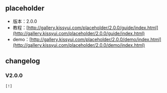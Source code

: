 ## placeholder

* 版本：2.0.0
* 教程：[http://gallery.kissyui.com/placeholder/2.0.0/guide/index.html](http://gallery.kissyui.com/placeholder/2.0.0/guide/index.html)
* demo：[http://gallery.kissyui.com/placeholder/2.0.0/demo/index.html](http://gallery.kissyui.com/placeholder/2.0.0/demo/index.html)

## changelog

### V2.0.0

    [!]


